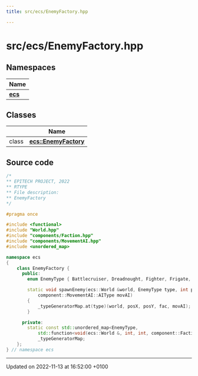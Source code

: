```yaml
---
title: src/ecs/EnemyFactory.hpp

---
```


# src/ecs/EnemyFactory.hpp



## Namespaces

| Name           |
| -------------- |
| **[ecs](Namespaces/namespaceecs.md)**  |

## Classes

|                | Name           |
| -------------- | -------------- |
| class | **[ecs::EnemyFactory](Classes/classecs_1_1_enemy_factory.md)**  |




## Source code

```cpp
/*
** EPITECH PROJECT, 2022
** RTYPE
** File description:
** EnemyFactory
*/

#pragma once

#include <functional>
#include "World.hpp"
#include "components/Faction.hpp"
#include "components/MovementAI.hpp"
#include <unordered_map>

namespace ecs
{
    class EnemyFactory {
      public:
        enum EnemyType { Battlecruiser, Dreadnought, Fighter, Frigate, Scout, Torpedo, NoodleMonster };

        static void spawnEnemy(ecs::World &world, EnemyType type, int posX, int posY, component::Faction::Factions fac,
            component::MovementAI::AIType movAI)
        {
            _typeGeneratorMap.at(type)(world, posX, posY, fac, movAI);
        }

      private:
        static const std::unordered_map<EnemyType,
            std::function<void(ecs::World &, int, int, component::Faction::Factions, component::MovementAI::AIType)>>
            _typeGeneratorMap;
    };
} // namespace ecs
```


-------------------------------

Updated on 2022-11-13 at 16:52:00 +0100
